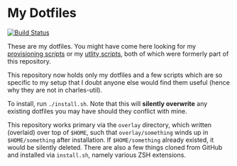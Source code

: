 # My Dotfiles

[![Build Status](https://travis-ci.org/charlesdaniels/dotfiles.svg?branch=master)](https://travis-ci.org/charlesdaniels/dotfiles)

These are my dotfiles. You might have come here looking for my [provisioning
scripts](https://github.com/charlesdaniels/provisioning) or my [utlity
scripts](https://github.com/charlesdaniels/charles-util), both of which were
formerly part of this repository.

This repository now holds only my dotfiles and a few scripts which are so
specific to my setup that I doubt anyone else would find them useful (hence why
they are not in charles-util).

To install, run `./install.sh`. Note that this will **silently overwrite** any
existing dotfiles you may have should they conflict with mine.

This repository works primary via the `overlay` directory, which written
(overlaid) over top of `$HOME`, such that `overlay/something` winds up in
`$HOME/something` after installation. If `$HOME/something` already existed, it
would be silently deleted. There are also a few things cloned from GitHub and
installed via `install.sh`, namely various ZSH extensions.
